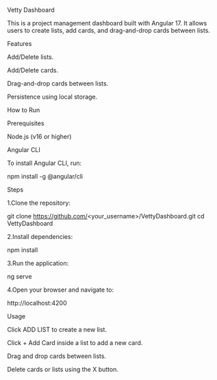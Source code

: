 Vetty Dashboard

This is a project management dashboard built with Angular 17. It allows users to create lists, add cards, and drag-and-drop cards between lists.

Features

Add/Delete lists.

Add/Delete cards.

Drag-and-drop cards between lists.

Persistence using local storage.

How to Run

Prerequisites

Node.js (v16 or higher)

Angular CLI

To install Angular CLI, run:

npm install -g @angular/cli

Steps

1.Clone the repository:

git clone https://github.com/<your_username>/VettyDashboard.git
cd VettyDashboard

2.Install dependencies:

npm install

3.Run the application:

ng serve

4.Open your browser and navigate to:

http://localhost:4200

Usage

Click ADD LIST to create a new list.

Click + Add Card inside a list to add a new card.

Drag and drop cards between lists.

Delete cards or lists using the X button.
